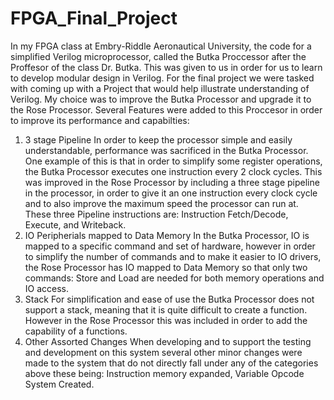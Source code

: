 # FPGA_Final_Project
In my FPGA class at Embry-Riddle Aeronautical University, the code for a simplified Verilog microprocessor, called the Butka Proccessor after the Proffesor of the class Dr. Butka. This was given to us in order for us to learn to develop modular design in Verilog. 
For the final project we were tasked with coming up with a Project that would help illustrate understanding of Verilog. My choice was to improve the Butka Processor and upgrade it to the Rose Processor.
Several Features were added to this Proccesor in order to improve its performance and capabilties:
  1. 3 stage Pipeline
In order to keep the processor simple and easily understandable, performance was sacrificed in the Butka Processor. One example of this is that in order to simplify some register operations, the Butka Processor executes one instruction every 2 clock cycles. This was improved in the Rose Processor by including a three stage pipeline in the processor, in order to give it an one instruction every clock cycle and to also improve the maximum speed the processor can run at. These three Pipeline instructions are: Instruction Fetch/Decode, Execute, and Writeback.
  2. IO Peripherials mapped to Data Memory
In the Butka Processor, IO is mapped to a specific command and set of hardware, however in order to simplify the number of commands and to make it easier to IO drivers, the Rose Processor has IO mapped to Data Memory so that only two commands: Store and Load are needed for both memory operations and IO access.
  3. Stack
For simplification and ease of use the Butka Processor does not support a stack, meaning that it is quite difficult to create a function. However in the Rose Processor this was included in order to add the capability of a functions.
  4. Other Assorted Changes
When developing and to support the testing and development on this system several other minor changes were made to the system that do not directly fall under any of the categories above these being: Instruction memory expanded, Variable Opcode System Created.

